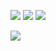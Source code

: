 [![](https://img.shields.io/badge/Donate-181717?link=https://www.patreon.com/join/aarondovturkel/checkout?ru=undefined&style=for-the-badge&logo=patreon&color=blue)](https://www.patreon.com/join/aarondovturkel/checkout?ru=undefined)
[![](https://img.shields.io/badge/Linked%20In-181717?style=for-the-badge&logo=linkedin&color=yellow)](https://www.linkedin.com/in/aaron-turkel/)
[![](https://img.shields.io/badge/Email-181717?style=for-the-badge&logo=gmail)](mailto:aarondovturkel@gmail.com)

[![](https://github-readme-stats.vercel.app/api?username=AaronDovTurkel&show_icons=true&theme=dracula)](https://github.com/AaronDovTurkel/AaronDovTurkel)
<!--
**AaronDovTurkel/AaronDovTurkel** is a ✨ _special_ ✨ repository because its `README.md` (this file) appears on your GitHub profile.

Here are some ideas to get you started:

- 🔭 I’m currently working on ...
- 🌱 I’m currently learning ...
- 👯 I’m looking to collaborate on ...
- 🤔 I’m looking for help with ...
- 💬 Ask me about ...
- 📫 How to reach me: ...
- 😄 Pronouns: ...
- ⚡ Fun fact: ...
-->
